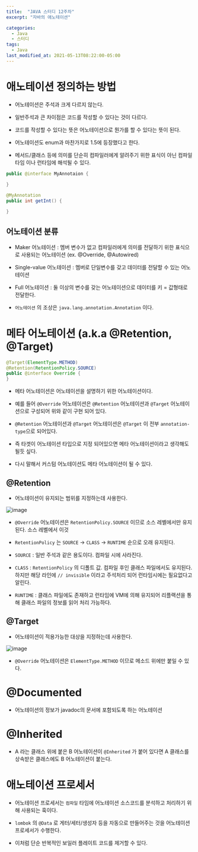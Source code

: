 ```yaml
---
title:  "JAVA 스터디 12주차"
excerpt: "자바의 애노테이션"

categories:
  - Java
  - 스터디
tags:
  - Java
last_modified_at: 2021-05-13T08:22:00-05:00
---
```



# 애노테이션 정의하는 방법

- 어노테이션은 주석과 크게 다르지 않는다.

- 일반주석과 큰 차이점은 코드를 작성할 수 있다는 것이 다르다.

- 코드를 작성할 수 있다는 뜻은 어노테이션으로 뭔가를 할 수 있다는 뜻이 된다.

- 어노테이션도 enum과 마찬가지로 1.5에 등장했다고 한다.

- 메서드/클래스 등에 의미를 단순히 컴파일러에게 알려주기 위한 표식이 아닌 컴파일타임 이나 런타임에 해석될 수 있다.

```java
public @interface MyAnnotaion {
  
}

@MyAnnotation
public int getInt() {

}
```

## 어노테이션 분류

- Maker 어노테이션 : 멤버 변수가 없고 컴파일러에게 의미를 전달하기 위한 표식으로 사용되는 어노테이션 (ex. @Override, @Autowired)

- Single-value 어노테이션 : 멤버로 단일변수를 갖고 데이터를 전달할 수 있는 어노테이션

- Full 어노테이션 : 둘 이상의 변수를 갖는 어노테이션으로 데이터를 키 = 값형태로 전달한다.

- `어노테이션` 의 조상은 `java.lang.annotation.Annotation` 이다.


# 메타 어노테이션 (a.k.a @Retention, @Target)

```java
@Target(ElementType.METHOD)
@Retention(RetentionPolicy.SOURCE)
public @interface Override {
}
```

- 메타 어노테이션은 어노테이션을 설명하기 위한 어노테이션이다.

- 예를 들어 `@Override` 어노테이션은 `@Retention` 어노테이션과 `@Target` 어노테이션으로 구성되어 위와 같이 구현 되어 있다.

- `@Retention` 어노테이션과 `@Target` 어노테이션은 `@Target` 이 전부 `annotation-type`으로 되어있다.

- 즉 타겟이 어노테이션 타입으로 지정 되어있으면 메타 어노테이션이라고 생각해도 될듯 싶다.

- 다시 말해서 커스텀 어노테이션도 메타 어노테이션이 될 수 있다.

## @Retention

- 어노테이션이 유지되는 범위를 지정하는데 사용한다.

![image](https://user-images.githubusercontent.com/25449640/118349506-0cd0ee00-b58c-11eb-928a-57adf9993615.png)

- `@Override` 어노테이션은 `RetentionPolicy.SOURCE` 이므로 소스 레벨에서만 유지된다. 소스 레벨에서 이것

- `RetentionPolicy` 는 `SOURCE` -> `CLASS` -> `RUNTIME` 순으로 오래 유지된다.

- `SOURCE` : 일반 주석과 같은 용도이다. 컴파일 시에 사라진다.

- `CLASS` : `RetentionPolicy` 의 디폴트 값. 컴파일 후인 클래스 파일에서도 유지된다. 하지만 해당 라인에 `// invisible` 이라고 주석처리 되어 런타임시에는 필요없다고 알린다. 

- `RUNTIME` : 클래스 파일에도 존재하고 런타임에 VM에 의해 유지되어 리플랙션을 통해 클래스 파일의 정보를 읽어 처리 가능하다.

## @Target

- 어노테이션이 적용가능한 대상을 지정하는데 사용한다.

![image](https://user-images.githubusercontent.com/25449640/118349411-77cdf500-b58b-11eb-9047-322634c1d9ed.png)

- `@Override` 어노테이션은 `ElementType.METHOD` 이므로 메소드 위에만 붙일 수 있다.


# @Documented

- 어노테이션의 정보가 javadoc의 문서에 포함되도록 하는 어노테이션


# @Inherited

- A 라는 클래스 위에 붙은 B 어노테이션이 `@Inherited` 가 붙어 있다면 A 클래스를 상속받은 클래스에도 B 어노테이션이 붙는다.


# 애노테이션 프로세서

- 어노테이션 프로세서는 `컴파일` 타임에 어노테이션 소스코드를 분석하고 처리하기 위해 사용되는 훅이다.

- `lombok` 의 `@Data` 로 게터/세터/생성자 등을 자동으로 만들어주는 것을 어노테이션 프로세서가 수행한다.

- 이처럼 단순 반복적인 보일러 플레이트 코드를 제거할 수 있다.